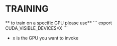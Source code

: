 # TRAINING
** to train on a specific GPU please use**
´´´
export CUDA_VISIBLE_DEVICES=X
´´´
- x is the GPU you want to invoke